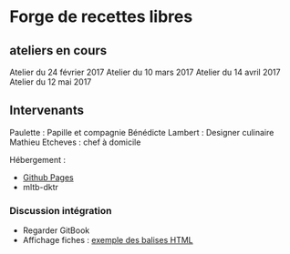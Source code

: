 # Forge de recettes libres

## ateliers en cours

Atelier du 24 février 2017
Atelier du 10 mars 2017
Atelier du 14 avril 2017
Atelier du 12 mai 2017

## Intervenants
Paulette : Papille et compagnie
Bénédicte Lambert : Designer culinaire
Mathieu Etcheves : chef à domicile

Hébergement :
* [Github Pages](https://pages.github.com)
* mltb-dktr

### Discussion intégration
* Regarder GitBook
* Affichage fiches : [exemple des balises HTML](http://dev.multibao.org/#newick/grill/blob/master/styleguide.md)
